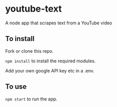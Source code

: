 # youtube-text

A node app that scrapes text from a YouTube video

## To install

Fork or clone this repo.

`npm install` to install the required modules.

Add your own google API key etc in a .env.

## To use

`npm start` to run the app.
